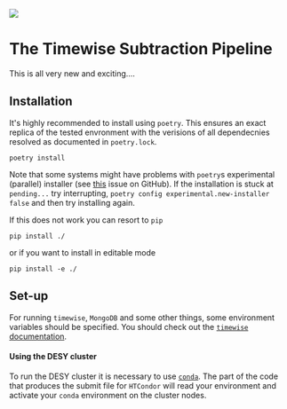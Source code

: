 ![](docs/source/timewise_sup.png)
# The Timewise Subtraction Pipeline

This is all very new and exciting....


## Installation

It's highly recommended to install using `poetry`. This ensures an exact replica of the
tested envronment with the verisions of all dependecnies resolved as documented in `poetry.lock`.

```shell
poetry install
```

Note that some systems might have problems with `poetry`s experimental (parallel) installer 
(see [this](https://github.com/python-poetry/poetry/issues/3352) issue on GitHub).
If the installation is stuck at `pending...` try interrupting, `poetry config experimental.new-installer false` and
then try installing again.

If this does not work you can resort to `pip`

```shell
pip install ./
```

or if you want to install in editable mode

```shell
pip install -e ./
```


## Set-up

For running `timewise`, `MongoDB` and some other things, some environment variables should be specified. 
You should check out the [`timewise` documentation](https://timewise.readthedocs.io/en/latest/?badge=latest).



#### Using the DESY cluster

To run the DESY cluster it is necessary to use [`conda`](https://conda.io). The part of the code that 
produces the submit file for `HTCondor` will read your environment and activate your `conda` environment on the 
cluster nodes.
